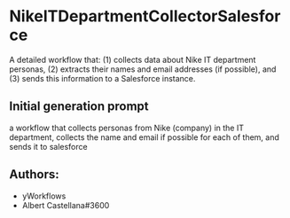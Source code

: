 
# NikeITDepartmentCollectorSalesforce

A detailed workflow that: (1) collects data about Nike IT department personas, (2) extracts their names and email addresses (if possible), and (3) sends this information to a Salesforce instance.
## Initial generation prompt
a workflow that collects personas from Nike (company) in the IT department, collects the name and email if possible for each of them, and sends it to salesforce

## Authors: 
- yWorkflows
- Albert Castellana#3600
        